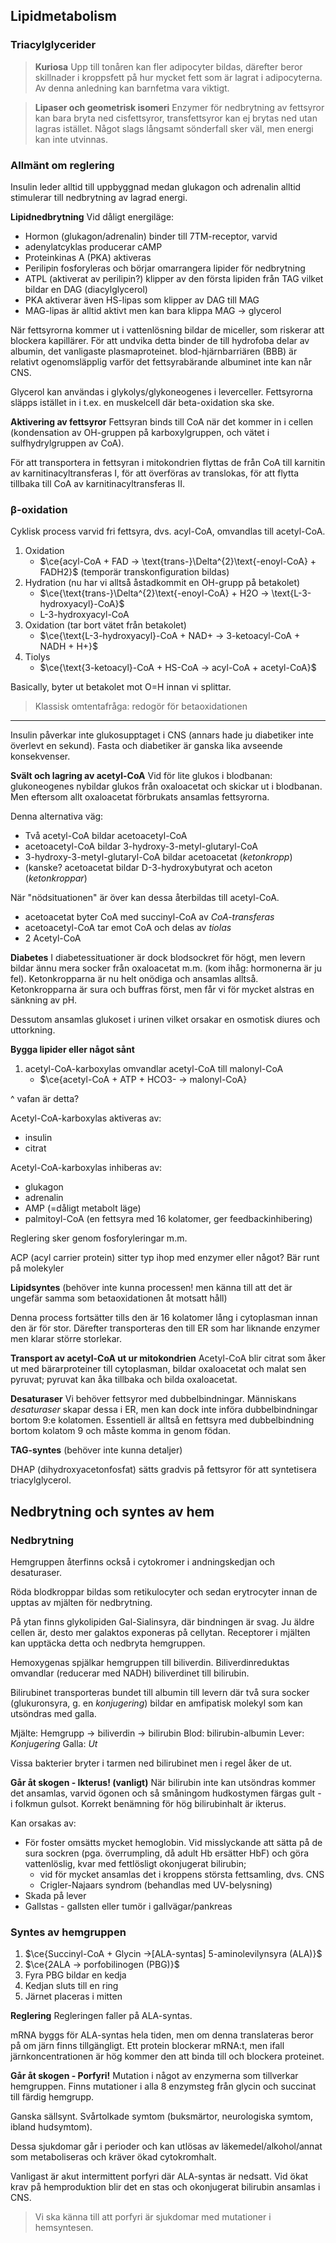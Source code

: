 ## Lipidmetabolism
### Triacylglycerider
> **Kuriosa**
> Upp till tonåren kan fler adipocyter bildas, därefter beror skillnader i kroppsfett på hur mycket fett som är lagrat i adipocyterna. Av denna anledning kan barnfetma vara viktigt.

> **Lipaser och geometrisk isomeri**
> Enzymer för nedbrytning av fettsyror kan bara bryta ned cisfettsyror, transfettsyror kan ej brytas ned utan lagras istället. Något slags långsamt sönderfall sker väl, men energi kan inte utvinnas.
### Allmänt om reglering
Insulin leder alltid till uppbyggnad medan glukagon och adrenalin alltid stimulerar till nedbrytning av lagrad energi.


**Lipidnedbrytning**
Vid dåligt energiläge:
- Hormon (glukagon/adrenalin) binder till 7TM-receptor, varvid
- adenylatcyklas producerar cAMP
- Proteinkinas A (PKA) aktiveras
- Perilipin fosforyleras och börjar omarrangera lipider för nedbrytning
- ATPL (aktiverat av perilipin?) klipper av den första lipiden från TAG vilket bildar en DAG (diacylglycerol)
- PKA aktiverar även HS-lipas som klipper av DAG till MAG
- MAG-lipas är alltid aktivt men kan bara klippa MAG -> glycerol

När fettsyrorna kommer ut i vattenlösning bildar de miceller, som riskerar att blockera kapillärer. För att undvika detta binder de till hydrofoba delar av albumin, det vanligaste plasmaproteinet. blod-hjärnbarriären (BBB) är relativt ogenomsläpplig varför det fettsyrabärande albuminet inte kan når CNS.

Glycerol kan användas i glykolys/glykoneogenes i leverceller. Fettsyrorna släpps istället in i t.ex. en muskelcell där beta-oxidation ska ske.

**Aktivering av fettsyror**
Fettsyran binds till CoA när det kommer in i cellen (kondensation av OH-gruppen på karboxylgruppen, och vätet i sulfhydrylgruppen av CoA).

För att transportera in fettsyran i mitokondrien flyttas de från CoA till karnitin av karnitinacyltransferas I, för att överföras av translokas, för att flytta tillbaka till CoA av karnitinacyltransferas II.

### β-oxidation
Cyklisk process varvid fri fettsyra, dvs. acyl-CoA, omvandlas till acetyl-CoA.

1. Oxidation
	- $\ce{acyl-CoA + FAD -> \text{trans-}\Delta^{2}\text{-enoyl-CoA} + FADH2}$ (temporär transkonfiguration bildas)
2. Hydration (nu har vi alltså åstadkommit en OH-grupp på betakolet)
	- $\ce{\text{trans-}\Delta^{2}\text{-enoyl-CoA} + H2O -> \text{L-3-hydroxyacyl}-CoA}$
	- L-3-hydroxyacyl-CoA
3. Oxidation (tar bort vätet från betakolet)
	- $\ce{\text{L-3-hydroxyacyl}-CoA + NAD+ -> 3-ketoacyl-CoA + NADH + H+}$
4. Tiolys
	- $\ce{\text{3-ketoacyl}-CoA + HS-CoA -> acyl-CoA + acetyl-CoA}$

Basically, byter ut betakolet mot O=H innan vi splittar.

> Klassisk omtentafråga: redogör för betaoxidationen

---

Insulin påverkar inte glukosupptaget i CNS (annars hade ju diabetiker inte överlevt en sekund). Fasta och diabetiker är ganska lika avseende konsekvenser.

**Svält och lagring av acetyl-CoA**
Vid för lite glukos i blodbanan: glukoneogenes nybildar glukos från oxaloacetat och skickar ut i blodbanan. Men eftersom allt oxaloacetat förbrukats ansamlas fettsyrorna.

Denna alternativa väg:
- Två acetyl-CoA bildar acetoacetyl-CoA
- acetoacetyl-CoA bildar 3-hydroxy-3-metyl-glutaryl-CoA
- 3-hydroxy-3-metyl-glutaryl-CoA bildar acetoacetat (*ketonkropp*)
- (kanske? acetoacetat bildar D-3-hydroxybutyrat och aceton (*ketonkroppar*)

När "nödsituationen" är över kan dessa återbildas till acetyl-CoA.

- acetoacetat byter CoA med succinyl-CoA av *CoA-transferas*
- acetoacetyl-CoA tar emot CoA och delas av *tiolas*
- 2 Acetyl-CoA

**Diabetes**
I diabetessituationer är dock blodsockret för högt, men levern bildar ännu mera socker från oxaloacetat m.m. (kom ihåg: hormonerna är ju fel). Ketonkropparna är nu helt onödiga och ansamlas alltså. Ketonkropparna är sura och buffras först, men får vi för mycket alstras en sänkning av pH.

Dessutom ansamlas glukoset i urinen vilket orsakar en osmotisk diures och uttorkning.

**Bygga lipider eller något sånt**

1. acetyl-CoA-karboxylas omvandlar acetyl-CoA till malonyl-CoA
	- $\ce{acetyl-CoA + ATP + HCO3- -> malonyl-CoA}

^ vafan är detta?

Acetyl-CoA-karboxylas aktiveras av:
- insulin
- citrat

Acetyl-CoA-karboxylas inhiberas av:
- glukagon
- adrenalin
- AMP (=dåligt metabolt läge)
- palmitoyl-CoA (en fettsyra med 16 kolatomer, ger feedbackinhibering)

Reglering sker genom fosforyleringar m.m.

ACP (acyl carrier protein) sitter typ ihop med enzymer eller något? Bär runt på molekyler

**Lipidsyntes**
(behöver inte kunna processen! men känna till att det är ungefär samma som betaoxidationen åt motsatt håll)

Denna process fortsätter tills den är 16 kolatomer lång i cytoplasman innan den är för stor. Därefter transporteras den till ER som har liknande enzymer men klarar större storlekar.

**Transport av acetyl-CoA ut ur mitokondrien**
Acetyl-CoA blir citrat som åker ut med bärarproteiner till cytoplasman, bildar oxaloacetat och malat sen pyruvat; pyruvat kan åka tillbaka och bilda oxaloacetat.

**Desaturaser**
Vi behöver fettsyror med dubbelbindningar. Människans *desaturaser* skapar dessa i ER, men kan dock inte införa dubbelbindningar bortom 9:e kolatomen. Essentiell är alltså en fettsyra med dubbelbindning bortom kolatom 9 och måste komma in genom födan.

**TAG-syntes**
(behöver inte kunna detaljer)

DHAP (dihydroxyacetonfosfat) sätts gradvis på fettsyror för att syntetisera triacylglycerol.
## Nedbrytning och syntes av hem
### Nedbrytning
Hemgruppen återfinns också i cytokromer i andningskedjan och desaturaser.

Röda blodkroppar bildas som retikulocyter och sedan erytrocyter innan de upptas av mjälten för nedbrytning.

På ytan finns glykolipiden Gal-Sialinsyra, där bindningen är svag. Ju äldre cellen är, desto mer galaktos exponeras på cellytan. Receptorer i mjälten kan upptäcka detta och nedbryta hemgruppen.

Hemoxygenas spjälkar hemgruppen till biliverdin. Biliverdinreduktas omvandlar (reducerar med NADH) biliverdinet till bilirubin.

Bilirubinet transporteras bundet till albumin till levern där två sura socker (glukuronsyra, g. en *konjugering*) bildar en amfipatisk molekyl som kan utsöndras med galla.

Mjälte: Hemgrupp -> biliverdin -> bilirubin
Blod: bilirubin-albumin
Lever: *Konjugering*
Galla: *Ut*

Vissa bakterier bryter i tarmen ned bilirubinet men i regel åker de ut.

**Går åt skogen - Ikterus! (vanligt)**
När bilirubin inte kan utsöndras kommer det ansamlas, varvid ögonen och så småningom hudkostymen färgas gult - i folkmun gulsot. Korrekt benämning för hög bilirubinhalt är ikterus.

Kan orsakas av:
- För foster omsätts mycket hemoglobin. Vid misslyckande att sätta på de sura sockren (pga. överrumpling, då adult Hb ersätter HbF) och göra vattenlöslig, kvar med fettlösligt okonjugerat bilirubin;
	- vid för mycket ansamlas det i kroppens största fettsamling, dvs. CNS
	- Crigler-Najaars syndrom (behandlas med UV-belysning)
- Skada på lever
- Gallstas - gallsten eller tumör i gallvägar/pankreas
### Syntes av hemgruppen
1. $\ce{Succinyl-CoA + Glycin ->[ALA-syntas] 5-aminolevilynsyra (ALA)}$ 
2. $\ce{2ALA -> porfobilinogen (PBG)}$
3. Fyra PBG bildar en kedja
4. Kedjan sluts till en ring
5. Järnet placeras i mitten

**Reglering**
Regleringen faller på ALA-syntas.

mRNA byggs för ALA-syntas hela tiden, men om denna translateras beror på om järn finns tillgängligt. Ett protein blockerar mRNA:t, men ifall järnkoncentrationen är hög kommer den att binda till och blockera proteinet.

**Går åt skogen - Porfyri!**
Mutation i något av enzymerna som tillverkar hemgruppen. Finns mutationer i alla 8 enzymsteg från glycin och succinat till färdig hemgrupp.

Ganska sällsynt. Svårtolkade symtom (buksmärtor, neurologiska symtom, ibland hudsymtom).

Dessa sjukdomar går i perioder och kan utlösas av läkemedel/alkohol/annat som metaboliseras och kräver ökad cytokromhalt.

Vanligast är akut intermittent porfyri där ALA-syntas är nedsatt. Vid ökat krav på hemproduktion blir det en stas och okonjugerat bilirubin ansamlas i CNS.

> Vi ska känna till att porfyri är sjukdomar med mutationer i hemsyntesen.